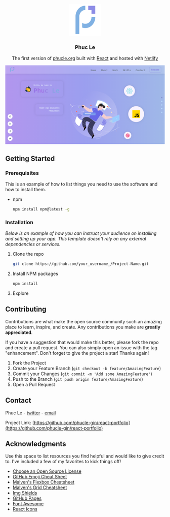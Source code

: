 
<!-- PROJECT LOGO -->
<br />
<div align="center">
  <a href="https://github.com/othneildrew/Best-README-Template">
   <img src="https://github.com/phucle-gin/react-portfolio/blob/master/public/icon-192.png" width="100"/>
  </a>

  <h3 align="center">Phuc Le</h3>

  <p align="center">
    The first version of <a href="https://phucle.org">phucle.org</a> built with <a href="https://reactjs.org">React</a> and hosted with <a    href="https://www.netlify.com">Netlify</a>

</div>

![react-portfolio-demo](https://github.com/phucle-gin/react-portfolio/blob/master/src/assets/react_portfolio.png)








<!-- GETTING STARTED -->
## Getting Started

### Prerequisites

This is an example of how to list things you need to use the software and how to install them.
* npm
  ```sh
  npm install npm@latest -g
  ```

### Installation

_Below is an example of how you can instruct your audience on installing and setting up your app. This template doesn't rely on any external dependencies or services._

1. Clone the repo
   ```sh
   git clone https://github.com/your_username_/Project-Name.git
   ```
2. Install NPM packages
   ```sh
   npm install
   ```
3. Explore



<!-- CONTRIBUTING -->
## Contributing

Contributions are what make the open source community such an amazing place to learn, inspire, and create. Any contributions you make are **greatly appreciated**.

If you have a suggestion that would make this better, please fork the repo and create a pull request. You can also simply open an issue with the tag "enhancement".
Don't forget to give the project a star! Thanks again!

1. Fork the Project
2. Create your Feature Branch (`git checkout -b feature/AmazingFeature`)
3. Commit your Changes (`git commit -m 'Add some AmazingFeature'`)
4. Push to the Branch (`git push origin feature/AmazingFeature`)
5. Open a Pull Request





<!-- CONTACT -->
## Contact

Phuc Le - [twitter](https://twitter.com/lnhphuc28) - [email](mailto:phucnh.le@com) 

Project Link: [https://github.com/phucle-gin/react-portfolio](https://github.com/phucle-gin/react-portfolio)





<!-- ACKNOWLEDGMENTS -->
## Acknowledgments

Use this space to list resources you find helpful and would like to give credit to. I've included a few of my favorites to kick things off!

* [Choose an Open Source License](https://choosealicense.com)
* [GitHub Emoji Cheat Sheet](https://www.webpagefx.com/tools/emoji-cheat-sheet)
* [Malven's Flexbox Cheatsheet](https://flexbox.malven.co/)
* [Malven's Grid Cheatsheet](https://grid.malven.co/)
* [Img Shields](https://shields.io)
* [GitHub Pages](https://pages.github.com)
* [Font Awesome](https://fontawesome.com)
* [React Icons](https://react-icons.github.io/react-icons/search)

